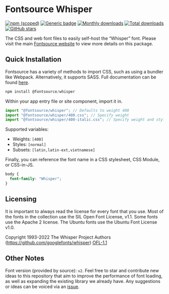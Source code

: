 # Fontsource Whisper

[![npm (scoped)](https://img.shields.io/npm/v/@fontsource/whisper?color=brightgreen)](https://www.npmjs.com/package/@fontsource/whisper) [![Generic badge](https://img.shields.io/badge/fontsource-passing-brightgreen)](https://github.com/fontsource/fontsource) [![Monthly downloads](https://badgen.net/npm/dm/@fontsource/whisper)](https://github.com/fontsource/fontsource) [![Total downloads](https://badgen.net/npm/dt/@fontsource/whisper)](https://github.com/fontsource/fontsource) [![GitHub stars](https://img.shields.io/github/stars/fontsource/fontsource.svg?style=social&label=Star)](https://github.com/fontsource/fontsource/stargazers)

The CSS and web font files to easily self-host the “Whisper” font. Please visit the main [Fontsource website](https://fontsource.org/fonts/whisper) to view more details on this package.

## Quick Installation

Fontsource has a variety of methods to import CSS, such as using a bundler like Webpack. Alternatively, it supports SASS. Full documentation can be found [here](https://fontsource.org/docs/getting-started/introduction).

```javascript
npm install @fontsource/whisper
```

Within your app entry file or site component, import it in.

```javascript
import "@fontsource/whisper"; // Defaults to weight 400
import "@fontsource/whisper/400.css"; // Specify weight
import "@fontsource/whisper/400-italic.css"; // Specify weight and style

```

Supported variables:
- Weights: `[400]`
- Styles: `[normal]`
- Subsets: `[latin,latin-ext,vietnamese]`

Finally, you can reference the font name in a CSS stylesheet, CSS Module, or CSS-in-JS.

```css
body {
  font-family: "Whisper";
}
```

## Licensing
It is important to always read the license for every font that you use.
Most of the fonts in the collection use the SIL Open Font License, v1.1. Some fonts use the Apache 2 license. The Ubuntu fonts use the Ubuntu Font License v1.0.

Copyright 1993-2022 The Whisper Project Authors (https://github.com/googlefonts/whisper)
[OFL-1.1](http://scripts.sil.org/OFL)

## Other Notes
Font version (provided by source): `v2`.
Feel free to star and contribute new ideas to this repository that aim to improve the performance of font loading, as well as expanding the existing library we already have. Any suggestions or ideas can be voiced via an [issue](https://github.com/fontsource/fontsource/issues).
